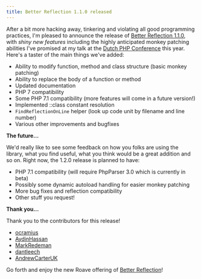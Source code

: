 ```yaml
---
title: Better Reflection 1.1.0 released
---
```


After a bit more hacking away, tinkering and violating all good programming practices, I'm pleased to announce the
release of [Better Reflection 1.1.0](https://github.com/Roave/BetterReflection/releases/tag/1.1.0), with *shiny new
features* including the highly anticipated monkey patching abilities I've promised at my talk at the
[Dutch PHP Conference](https://joind.in/talk/eb95d) this year. Here's a taster of the main things we've added:

 - Ability to modify function, method and class structure (basic monkey patching)
 - Ability to replace the body of a function or method
 - Updated documentation
 - PHP 7 compatibility
 - Some PHP 7.1 compatibility (more features will come in a future version!)
 - Implemented ::class constant resolution
 - `FindReflectionOnLine` helper (look up code unit by filename and line number)
 - Various other improvements and bugfixes

**The future...**

We'd really like to see some feedback on how you folks are using the library, what you find useful, what you think would
be a great addition and so on. Right now, the 1.2.0 release is planned to have:

 * PHP 7.1 compatibility (will require PhpParser 3.0 which is currently in beta)
 * Possibly some dynamic autoload handling for easier monkey patching
 * More bug fixes and reflection compatibility
 * Other stuff you request!

**Thank you...**

Thank you to the contributors for this release!

 * [ocramius](https://github.com/ocramius)
 * [AydinHassan](https://github.com/AydinHassan)
 * [MarkRedeman](https://github.com/MarkRedeman)
 * [dantleech](https://github.com/dantleech)
 * [AndrewCarterUK](https://github.com/AndrewCarterUK)

Go forth and enjoy the new Roave offering of [Better Reflection](https://github.com/Roave/BetterReflection)!
